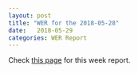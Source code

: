 ```yaml
---
layout: post
title: "WER for the 2018-05-28"
date:   2018-05-29
categories: WER Report
---
```


Check [this page](https://fderyckel.github.io/WER/reports/WER_2018_05_28.html) for this week report.  
